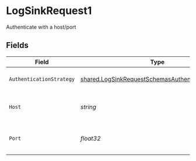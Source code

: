 # LogSinkRequest1

Authenticate with a host/port


## Fields

| Field                                                                                                                           | Type                                                                                                                            | Required                                                                                                                        | Description                                                                                                                     | Example                                                                                                                         |
| ------------------------------------------------------------------------------------------------------------------------------- | ------------------------------------------------------------------------------------------------------------------------------- | ------------------------------------------------------------------------------------------------------------------------------- | ------------------------------------------------------------------------------------------------------------------------------- | ------------------------------------------------------------------------------------------------------------------------------- |
| `AuthenticationStrategy`                                                                                                        | [shared.LogSinkRequestSchemasAuthenticationStrategy](../../../pkg/models/shared/logsinkrequestschemasauthenticationstrategy.md) | :heavy_check_mark:                                                                                                              | The authentication strategy.                                                                                                    | port                                                                                                                            |
| `Host`                                                                                                                          | *string*                                                                                                                        | :heavy_check_mark:                                                                                                              | The host for the Papertrail log destination.                                                                                    | logs1.papertrailapp.com:                                                                                                        |
| `Port`                                                                                                                          | *float32*                                                                                                                       | :heavy_check_mark:                                                                                                              | The port for the Papertrail log destination.                                                                                    | 8000                                                                                                                            |